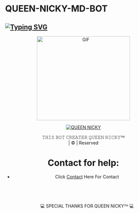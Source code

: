 # QUEEN-NICKY-MD-BOT



## [![Typing SVG](https://readme-typing-svg.herokuapp.com?font=Rockstar-ExtraBold&color=F33A6A&lines=𝐖𝐄𝐋𝐂𝐎𝐌𝐄+𝐓𝐎+𝐐𝐔𝐄𝐄𝐍+𝗡𝗜𝗖𝗞𝗬+𝐖𝐀+𝐁𝐎𝐓+𝐑𝐄𝐏𝐎.;𝘾𝙍𝙀𝘼𝙏𝙀𝘿+𝘽𝙔+𝐃𝗨𝗠𝗜𝗗𝗨+𝗞𝗜𝗡𝗗+𝗔𝗟𝗣𝗛𝗔;;𝙒𝙄𝙏𝙃+𝙈𝙊𝙍𝙀+𝙁𝙀𝘼𝙏𝙐𝙍𝙀𝙎;𝙏𝙃𝘼𝙉𝙆𝙎+𝙁𝙊𝙍+𝙑𝙄𝙎𝙄𝙏𝙄𝙉𝙂+𝙊𝙐𝙍+𝙂𝙄𝙏)](https://git.io/typing-svg)


</a>

</p>

<div align="center">

  <p align="center">

<img src="https://telegra.ph/file/b4eeed71b4a5492f0afbb.jpg" alt="GIF" width="300" height="270"/>

</p>
<p align="center">

<a href="#"><img title="QUEEN NICKY" src="https://img.shields.io/badge/QUEEN-NICKY-green?colorA=%23ff0000&colorB=%23017e40&style=for-the-badge"></a>

</p>
<p align="center">𝚃𝙷𝙸𝚂 𝙱𝙾𝚃 𝙲𝚁𝙴𝙰𝚃𝙴𝚁 𝚀𝚄𝙴𝙴𝙽 𝙽𝙸𝙲𝙺𝚈ᵀᴹ <br>| © | Reserved  </br> 

</p>






































# Contact for help:

   * Click [Contact](https://wa.me/94742443114) Here For Contact

      </br> <p/>

      <br>   <p align="center">💻 SPECIAL THANKS FOR QUEEN NICKYᵀᴹ 💻
